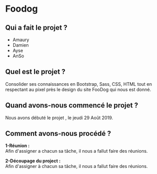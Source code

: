 # Foodog
## Qui a fait le projet ?
- Amaury
- Damien
- Ayse
- AnSo
## Quel est le projet ?
Consolider ses connaissances en Bootstrap, Sass, CSS, HTML tout en respectant au pixel près le design du site FooDog qui nous est donné.

## Quand avons-nous commencé le projet ?
Nous avons débuté le projet , le jeudi 29 Août 2019.

## Comment avons-nous procédé ?

**1-Réunion  :**  
Afin d'assigner a chacun sa tâche, il nous a fallut faire des réunions.

**2-Découpage du project  :**  
Afin d'assigner à chacun sa tâche, il nous a fallut faire des réunions.
 

